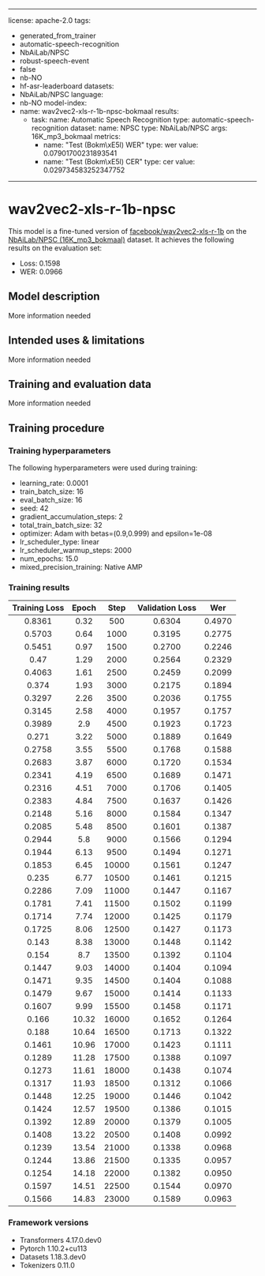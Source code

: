 
---
license: apache-2.0
tags:
- generated_from_trainer
- automatic-speech-recognition
- NbAiLab/NPSC
- robust-speech-event
- false
- nb-NO
- hf-asr-leaderboard
datasets:
- NbAiLab/NPSC
language:
- nb-NO
model-index:
- name: wav2vec2-xls-r-1b-npsc-bokmaal
  results:
  - task:
      name: Automatic Speech Recognition
      type: automatic-speech-recognition
    dataset:
      name: NPSC
      type: NbAiLab/NPSC
      args: 16K_mp3_bokmaal
    metrics:
    - name: "Test (Bokm\xE5l) WER"
      type: wer
      value: 0.07901700231893541
    - name: "Test (Bokm\xE5l) CER"
      type: cer
      value: 0.029734583252347752
---

<!-- This model card has been generated automatically according to the information the Trainer had access to. You
should probably proofread and complete it, then remove this comment. -->

# wav2vec2-xls-r-1b-npsc

This model is a fine-tuned version of [facebook/wav2vec2-xls-r-1b](https://huggingface.co/facebook/wav2vec2-xls-r-1b) on the [NbAiLab/NPSC (16K_mp3_bokmaal)](https://huggingface.co/datasets/NbAiLab/NPSC/viewer/16K_mp3_bokmaal/train) dataset.
It achieves the following results on the evaluation set:
- Loss: 0.1598
- WER: 0.0966

## Model description

More information needed

## Intended uses & limitations

More information needed

## Training and evaluation data

More information needed

## Training procedure

### Training hyperparameters

The following hyperparameters were used during training:
- learning_rate: 0.0001
- train_batch_size: 16
- eval_batch_size: 16
- seed: 42
- gradient_accumulation_steps: 2
- total_train_batch_size: 32
- optimizer: Adam with betas=(0.9,0.999) and epsilon=1e-08
- lr_scheduler_type: linear
- lr_scheduler_warmup_steps: 2000
- num_epochs: 15.0
- mixed_precision_training: Native AMP

### Training results

| Training Loss | Epoch | Step  | Validation Loss | Wer    |
|:-------------:|:-----:|:-----:|:---------------:|:------:|
| 0.8361        | 0.32  | 500   | 0.6304          | 0.4970 |
| 0.5703        | 0.64  | 1000  | 0.3195          | 0.2775 |
| 0.5451        | 0.97  | 1500  | 0.2700          | 0.2246 |
| 0.47          | 1.29  | 2000  | 0.2564          | 0.2329 |
| 0.4063        | 1.61  | 2500  | 0.2459          | 0.2099 |
| 0.374         | 1.93  | 3000  | 0.2175          | 0.1894 |
| 0.3297        | 2.26  | 3500  | 0.2036          | 0.1755 |
| 0.3145        | 2.58  | 4000  | 0.1957          | 0.1757 |
| 0.3989        | 2.9   | 4500  | 0.1923          | 0.1723 |
| 0.271         | 3.22  | 5000  | 0.1889          | 0.1649 |
| 0.2758        | 3.55  | 5500  | 0.1768          | 0.1588 |
| 0.2683        | 3.87  | 6000  | 0.1720          | 0.1534 |
| 0.2341        | 4.19  | 6500  | 0.1689          | 0.1471 |
| 0.2316        | 4.51  | 7000  | 0.1706          | 0.1405 |
| 0.2383        | 4.84  | 7500  | 0.1637          | 0.1426 |
| 0.2148        | 5.16  | 8000  | 0.1584          | 0.1347 |
| 0.2085        | 5.48  | 8500  | 0.1601          | 0.1387 |
| 0.2944        | 5.8   | 9000  | 0.1566          | 0.1294 |
| 0.1944        | 6.13  | 9500  | 0.1494          | 0.1271 |
| 0.1853        | 6.45  | 10000 | 0.1561          | 0.1247 |
| 0.235         | 6.77  | 10500 | 0.1461          | 0.1215 |
| 0.2286        | 7.09  | 11000 | 0.1447          | 0.1167 |
| 0.1781        | 7.41  | 11500 | 0.1502          | 0.1199 |
| 0.1714        | 7.74  | 12000 | 0.1425          | 0.1179 |
| 0.1725        | 8.06  | 12500 | 0.1427          | 0.1173 |
| 0.143         | 8.38  | 13000 | 0.1448          | 0.1142 |
| 0.154         | 8.7   | 13500 | 0.1392          | 0.1104 |
| 0.1447        | 9.03  | 14000 | 0.1404          | 0.1094 |
| 0.1471        | 9.35  | 14500 | 0.1404          | 0.1088 |
| 0.1479        | 9.67  | 15000 | 0.1414          | 0.1133 |
| 0.1607        | 9.99  | 15500 | 0.1458          | 0.1171 |
| 0.166         | 10.32 | 16000 | 0.1652          | 0.1264 |
| 0.188         | 10.64 | 16500 | 0.1713          | 0.1322 |
| 0.1461        | 10.96 | 17000 | 0.1423          | 0.1111 |
| 0.1289        | 11.28 | 17500 | 0.1388          | 0.1097 |
| 0.1273        | 11.61 | 18000 | 0.1438          | 0.1074 |
| 0.1317        | 11.93 | 18500 | 0.1312          | 0.1066 |
| 0.1448        | 12.25 | 19000 | 0.1446          | 0.1042 |
| 0.1424        | 12.57 | 19500 | 0.1386          | 0.1015 |
| 0.1392        | 12.89 | 20000 | 0.1379          | 0.1005 |
| 0.1408        | 13.22 | 20500 | 0.1408          | 0.0992 |
| 0.1239        | 13.54 | 21000 | 0.1338          | 0.0968 |
| 0.1244        | 13.86 | 21500 | 0.1335          | 0.0957 |
| 0.1254        | 14.18 | 22000 | 0.1382          | 0.0950 |
| 0.1597        | 14.51 | 22500 | 0.1544          | 0.0970 |
| 0.1566        | 14.83 | 23000 | 0.1589          | 0.0963 |


### Framework versions

- Transformers 4.17.0.dev0
- Pytorch 1.10.2+cu113
- Datasets 1.18.3.dev0
- Tokenizers 0.11.0
